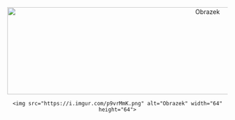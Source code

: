 

<body>
<div style="text-align: center;">
    <img src="https://i.imgur.com/y1ddS4Y.gif" alt="Obrazek" width="900" height="200">

    <img src="https://i.imgur.com/p9vrMmK.png" alt="Obrazek" width="64" height="64">

    
</div>
